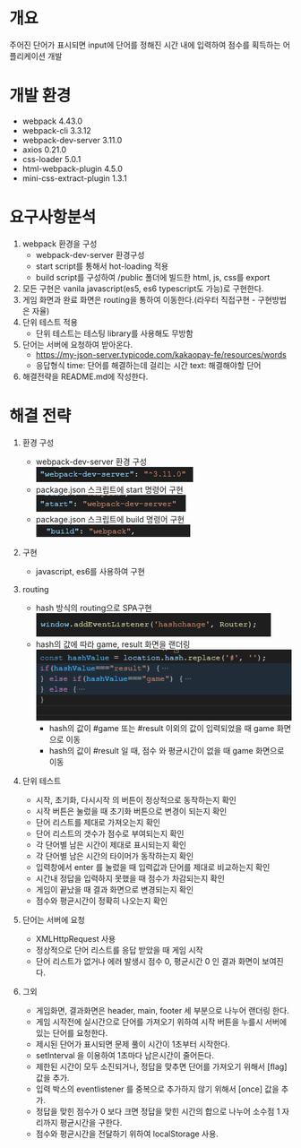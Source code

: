 # 개요
주어진 단어가 표시되면 input에 단어를 정해진 시간 내에 입력하여 점수를 획득하는 어플리케이션 개발

# 개발 환경
- webpack 4.43.0
- webpack-cli 3.3.12
- webpack-dev-server 3.11.0
- axios 0.21.0
- css-loader 5.0.1
- html-webpack-plugin 4.5.0
- mini-css-extract-plugin 1.3.1

# 요구사항분석
1. webpack 환경을 구성
    - webpack-dev-server 환경구성
    - start script를 통해서 hot-loading 적용
    - build script를 구성하여 /public 폴더에 빌드한 html, js, css를 export
2. 모든 구현은 vanila javascript(es5, es6 typescript도 가능)로 구현한다.
3. 게임 화면과 완료 화면은 routing을 통하여 이동한다.(라우터 직접구현 - 구현방법은 자율)
4. 단위 테스트 적용
    - 단위 테스트는 테스팅 library를 사용해도 무방함
5. 단어는 서버에 요청하여 받아온다.
    - https://my-json-server.typicode.com/kakaopay-fe/resources/words
    - 응답형식
        time: 단어를 해결하는데 걸리는 시간
        text: 해결해야할 단어
6. 해결전략을 README.md에 작성한다.

# 해결 전략
1. 환경 구성
    - webpack-dev-server 환경 구성   
    ![Alt text](readme/image1.PNG)
    - package.json 스크립트에 start 명령어 구현   
    ![Alt text](readme/image2.PNG)
    - package.json 스크립트에 build 명령어 구현   
    ![Alt text](readme/image3.PNG)

2. 구현
    - javascript, es6를 사용하여 구현

3. routing
    - hash 방식의 routing으로 SPA구현   
    ![Alt text](readme/image4.PNG)
    - hash의 값에 따라 game, result 화면을 랜더링   
    ![Alt text](readme/image5.PNG)
        - hash의 값이 #game 또는 #result 이외의 값이 입력되었을 때 game 화면으로 이동
        - hash의 값이 #result 일 때, 점수 와 평균시간이 없을 때 game 화면으로 이동

4. 단위 테스트
    - 시작, 초기화, 다시시작 의 버튼이 정상적으로 동작하는지 확인
    - 시작 버튼은 눌렀을 때 초기화 버튼으로 변경이 되는지 확인
    - 단어 리스트를 제대로 가져오는지 확인
    - 단어 리스트의 갯수가 점수로 부여되는지 확인
    - 각 단어별 남은 시간이 제대로 표시되는지 확인
    - 각 단어별 남은 시간의 타이머가 동작하는지 확인
    - 입력창에서 enter 를 눌렀을 때 입력값과 단어를 제대로 비교하는지 확인
    - 시간내 정답을 입력하지 못했을 때 점수가 차감되는지 확인
    - 게임이 끝났을 때 결과 화면으로 변경되는지 확인
    - 점수와 평균시간이 정확히 나오는지 확인

5. 단어는 서버에 요청
    - XMLHttpRequest 사용
    - 정상적으로 단어 리스트를 응답 받았을 때 게임 시작
    - 단어 리스트가 없거나 에러 발생시 점수 0, 평균시간 0 인 결과 화면이 보여진다.

6. 그외
    - 게임화면, 결과화면은 header, main, footer 세 부분으로 나누어 랜더링 한다.
    - 게임 시작전에 실시간으로 단어를 가져오기 위하여 시작 버튼을 누를시 서버에 있는 단어를 요청한다.
    - 제시된 단어가 표시되면 문제 풀이 시간이 1초부터 시작한다.
    - setInterval 을 이용하여 1초마다 남은시간이 줄어든다.
    - 제한된 시간이 모두 소진되거나, 정답을 맞추면 단어를 가져오기 위해서 [flag] 값을 추가.
    - 입력 박스의 eventlistener 를 중복으로 추가하지 않기 위해서 [once] 값을 추가.
    - 정답을 맞힌 점수가 0 보다 크면 정답을 맞힌 시간의 합으로 나누어 소수점 1 자리까지 평균시간을 구한다.
    - 점수와 평균시간을 전달하기 위하여 localStorage 사용.